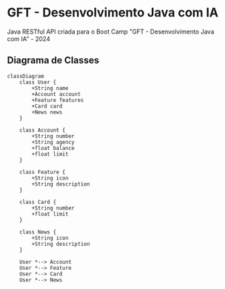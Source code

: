 # GFT - Desenvolvimento Java com IA
Java RESTful API criada para o Boot Camp "GFT - Desenvolvimento Java com IA" - 2024

## Diagrama de Classes
```mermaid
classDiagram
    class User {
        +String name
        +Account account
        +Feature features
        +Card card
        +News news
    }

    class Account {
        +String number
        +String agency
        +float balance
        +float limit
    }

    class Feature {
        +String icon
        +String description
    }

    class Card {
        +String number
        +float limit
    }

    class News {
        +String icon
        +String description
    }

    User *--> Account
    User *--> Feature
    User *--> Card
    User *--> News
```
